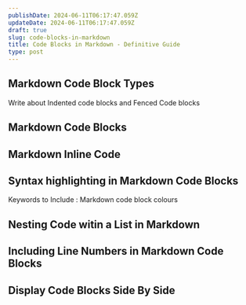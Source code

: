 ```yaml
---
publishDate: 2024-06-11T06:17:47.059Z
updateDate: 2024-06-11T06:17:47.059Z
draft: true
slug: code-blocks-in-markdown
title: Code Blocks in Markdown - Definitive Guide
type: post
---
```


## Markdown Code Block Types

Write about Indented code blocks and Fenced Code blocks

## Markdown Code Blocks

## Markdown Inline Code

## Syntax highlighting in Markdown Code Blocks

Keywords to Include : Markdown code block colours

## Nesting Code witin a List in Markdown

## Including Line Numbers in Markdown Code Blocks

## Display Code Blocks Side By Side
